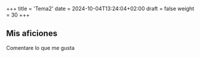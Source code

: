 +++
title = 'Tema2'
date = 2024-10-04T13:24:04+02:00
draft = false
weight = 30 
+++

## Mis aficiones

Comentare lo que me gusta


